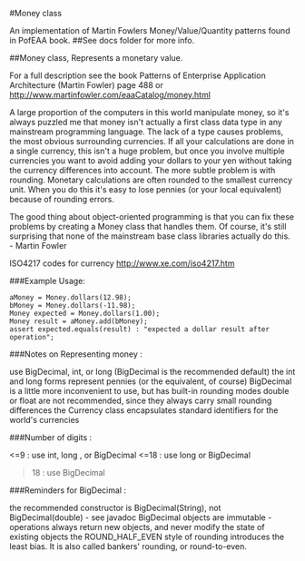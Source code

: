 #Money class

An implementation of Martin Fowlers Money/Value/Quantity patterns found in PofEAA book.
##See docs folder for more info.

##Money class, Represents a monetary value.

For a full description see the book Patterns of Enterprise Application Architecture (Martin Fowler) page 488 or
http://www.martinfowler.com/eaaCatalog/money.html

A large proportion of the computers in this world manipulate money, so it's always puzzled me that money isn't
actually a first class data type in any mainstream programming language. The lack of a type causes problems, the most
obvious surrounding currencies. If all your calculations are done in a single currency, this isn't a huge problem,
but once you involve multiple currencies you want to avoid adding your dollars to your yen without taking the
currency differences into account. The more subtle problem is with rounding. Monetary calculations are often rounded
to the smallest currency unit. When you do this it's easy to lose pennies (or your local equivalent) because of
rounding errors.

The good thing about object-oriented programming is that you can fix these problems by creating a Money class that
handles them. Of course, it's still surprising that none of the mainstream base class libraries actually do this. -
Martin Fowler

ISO4217 codes for currency http://www.xe.com/iso4217.htm

###Example Usage:

    aMoney = Money.dollars(12.98);
    bMoney = Money.dollars(-11.98);
    Money expected = Money.dollars(1.00);
    Money result = aMoney.add(bMoney);
    assert expected.equals(result) : "expected a dollar result after operation";


###Notes on Representing money :

use BigDecimal, int, or long (BigDecimal is the recommended default) the int and long forms represent pennies (or the
equivalent, of course) BigDecimal is a little more inconvenient to use, but has built-in rounding modes double or
float are not recommended, since they always carry small rounding differences the Currency class encapsulates
standard identifiers for the world's currencies

###Number of digits :

<=9 : use int, long , or BigDecimal
<=18 : use long or BigDecimal
>18 : use BigDecimal

###Reminders for BigDecimal :

the recommended constructor is BigDecimal(String), not BigDecimal(double) - see javadoc BigDecimal objects are
immutable - operations always return new objects, and never modify the state of existing objects the ROUND_HALF_EVEN
style of rounding introduces the least bias. It is also called bankers' rounding, or round-to-even.


